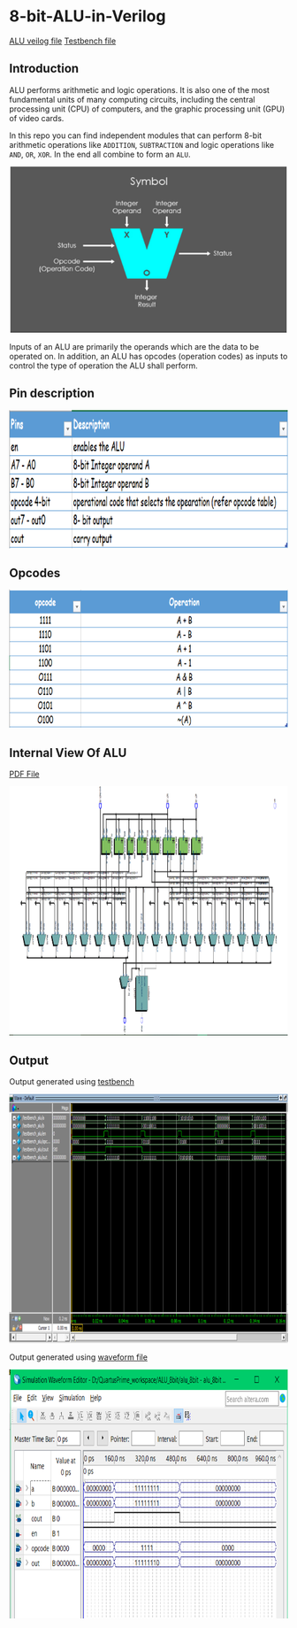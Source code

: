 # 8-bit-ALU-in-Verilog

[ALU veilog file](alu8bit.v)
[Testbench file](testbench_alu.v)

## Introduction
ALU performs arithmetic and logic operations. It is also one of the most fundamental units of many computing circuits, including the central processing unit (CPU) of computers, and the graphic processing unit (GPU) of video cards.

In this repo you can find independent modules that can perform 8-bit arithmetic operations like `ADDITION`, `SUBTRACTION` and logic operations like `AND`, `OR`, `XOR`. In the end all combine to form an `ALU`.

<p align='center'>
    <img src='assets/alu_block.PNG' width=500 height=300>
</p>

Inputs of an ALU are primarily the operands which are the data to be operated on. In addition, an ALU has opcodes (operation codes) as inputs to control the type of operation the ALU shall perform.


## Pin description  

<p align = 'center'>
    <img src='assets/pin_table.PNG' width=700 height=250>
</p>


## Opcodes  

<p align = 'center'>
    <img src='assets/opcode_table.PNG' width=700 height=250>
</p>

## Internal View Of ALU  

[PDF File](assets/alu.pdf)
<p align = 'center'>
    <img src='assets/alu_schematic_diagram.PNG' width=800 height=450>
</p>


## Output

Output generated using [testbench](testbench_alu.v)
<p align = 'center'>
    <img src='assets/testbench_output.PNG' width=800 height=450>
</p>


Output generated using [waveform file](Waveform.vwf)
<p align = 'center'>
    <img src='assets/add_output.PNG' width=800 height=450>
</p>

